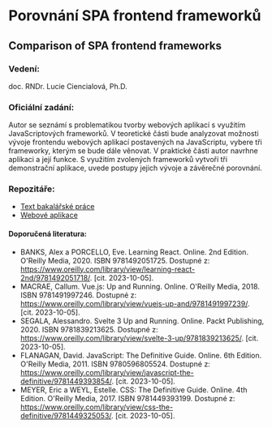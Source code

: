 # Porovnání SPA frontend frameworků
## Comparison of SPA frontend frameworks

### Vedení:
doc. RNDr. Lucie Ciencialová, Ph.D.

### Oficiální zadání:

Autor se seznámí s problematikou tvorby webových aplikací s využitím JavaScriptových frameworků. 
V teoretické části bude analyzovat možnosti vývoje frontendu webových aplikací postavených na JavaScriptu, vybere tři frameworky, kterým se bude dále věnovat. 
V praktické části autor navrhne aplikaci a její funkce. S využitím zvolených frameworků vytvoří tři demonstrační aplikace, uvede postupy jejich vývoje a závěrečné porovnání.

### Repozitáře:

- [Text bakalářské práce](https://github.com/lukyncze/bachelor-thesis/tree/main/thesis)
- [Webové aplikace](https://github.com/lukyncze/bachelor-thesis/tree/main/apps)

#### Doporučená literatura:

- BANKS, Alex a PORCELLO, Eve. Learning React. Online. 2nd Edition. O'Reilly Media, 2020. ISBN 9781492051725. Dostupné z: https://www.oreilly.com/library/view/learning-react-2nd/9781492051718/. [cit. 2023-10-05].
- MACRAE, Callum. Vue.js: Up and Running. Online. O'Reilly Media, 2018. ISBN 9781491997246. Dostupné z: https://www.oreilly.com/library/view/vuejs-up-and/9781491997239/. [cit. 2023-10-05].
- SEGALA, Alessandro. Svelte 3 Up and Running. Online. Packt Publishing, 2020. ISBN 9781839213625. Dostupné z: https://www.oreilly.com/library/view/svelte-3-up/9781839213625/. [cit. 2023-10-05].
- FLANAGAN, David. JavaScript: The Definitive Guide. Online. 6th Edition. O'Reilly Media, 2011. ISBN 9780596805524. Dostupné z: https://www.oreilly.com/library/view/javascript-the-definitive/9781449393854/. [cit. 2023-10-05].
- MEYER, Eric a WEYL, Estelle. CSS: The Definitive Guide. Online. 4th Edition. O'Reilly Media, 2017. ISBN 9781449393199. Dostupné z: https://www.oreilly.com/library/view/css-the-definitive/9781449325053/. [cit. 2023-10-05].
